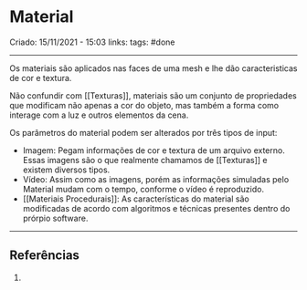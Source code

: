 # Material
Criado: 15/11/2021 - 15:03
links: 
tags: #done

---

Os materiais são aplicados nas faces de uma mesh e lhe dão caracteristicas de cor e textura.

Não confundir com [[Texturas]], materiais são um conjunto de propriedades que modificam não apenas a cor do objeto, mas também a forma como interage com a luz e outros elementos da cena.

Os parâmetros do material podem ser alterados por três tipos de input:
  - Imagem:  Pegam informações de cor e textura de um arquivo externo. Essas imagens são o que realmente chamamos de [[Texturas]] e existem diversos tipos.
  - Vídeo: Assim como as imagens, porém as informações simuladas pelo Material mudam com o tempo, conforme o vídeo é reproduzido.
  - [[Materiais Procedurais]]: As características do material são modificadas de acordo com algoritmos e técnicas presentes dentro do prórpio software.

---
## Referências
1.